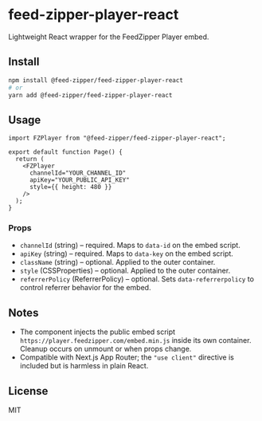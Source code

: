 # feed-zipper-player-react

Lightweight React wrapper for the FeedZipper Player embed.

## Install

```bash
npm install @feed-zipper/feed-zipper-player-react
# or
yarn add @feed-zipper/feed-zipper-player-react
```

## Usage

```tsx
import FZPlayer from "@feed-zipper/feed-zipper-player-react";

export default function Page() {
  return (
    <FZPlayer
      channelId="YOUR_CHANNEL_ID"
      apiKey="YOUR_PUBLIC_API_KEY"
      style={{ height: 480 }}
    />
  );
}
```

### Props

- `channelId` (string) – required. Maps to `data-id` on the embed script.
- `apiKey` (string) – required. Maps to `data-key` on the embed script.
- `className` (string) – optional. Applied to the outer container.
- `style` (CSSProperties) – optional. Applied to the outer container.
- `referrerPolicy` (ReferrerPolicy) – optional. Sets `data-referrerpolicy` to control referrer behavior for the embed.

## Notes

- The component injects the public embed script `https://player.feedzipper.com/embed.min.js` inside its own container. Cleanup occurs on unmount or when props change.
- Compatible with Next.js App Router; the `"use client"` directive is included but is harmless in plain React.

## License

MIT


